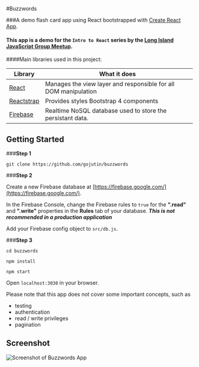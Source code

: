 #Buzzwords

###A demo flash card app using React bootstrapped with [Create React App](https://github.com/facebookincubator/create-react-app).

#### This app is a demo for the `Intro to React` series by the [Long Island JavaScript Group Meetup](https://www.meetup.com/long-island-javascript-group/).


####Main libraries used in this project:

 Library | What it does
------------ | -------------
[React](https://facebook.github.io/react/) | Manages the view layer and responsible for all DOM manipulation
[Reactstrap](https://reactstrap.github.io/)  | Provides styles Bootstrap 4 components
[Firebase](https://firebase.google.com/) | Realtime NoSQL database used to store the persistant data.

<h2 name="getting-started">Getting Started</h2>

###**Step 1**

`git clone https://github.com/gojutin/buzzwords `

###**Step 2**

Create a new Firebase database at [https://firebase.google.com/](https://firebase.google.com/).

In the Firebase Console, change the Firebase rules to `true` for the **".read"** and **".write"** properties in the **Rules** tab of your database. ***This is not recommended in a production application***

Add your Firebase config object to `src/db.js`.

###**Step 3**

`cd buzzwords `

`npm install`

`npm start`

Open `localhost:3030` in your browser.

Please note that this app does not cover some important concepts, such as 
- testing
- authentication
- read / write privileges
- pagination

## Screenshot

![Screenshot of Buzzwords App](/public/images/screenshot.png?raw=true)

